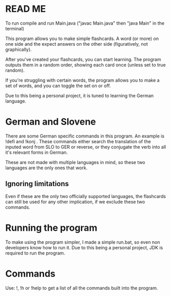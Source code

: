 # READ ME
To run compile and run Main.java ("javac Main.java" then "java Main" in the terminal)

This program allows you to make simple flashcards. A word (or more) on one side and the expect answers on the other side (figuratively, not graphically).

After you've created your flashcards, you can start learning. The program outputs them in a random order, showing each card once (unless set to true random).

If you're struggling with certain words, the program allows you to make a set of words, and you can toggle the set on or off.

Due to this being a personal project, it is tuned to learning the German language.

# German and Slovene

There are some German specific commands in this program. An example is !defi and !konj . These commands either search the translation of the inputed word from SLO to GER or reverse, or they conjugate the verb into all it's relevant forms in German.

These are not made with multiple languages in mind, so these two languages are the only ones that work.

## Ignoring limitations

Even if these are the only two officially supported languages, the flashcards can still be used for any other implication, if we exclude these two commands.

# Running the program
To make using the program simpler, I made a simple run.bat, so even non developers know how to run it. Due to this being a personal project, JDK is required to run the program.

# Commands
Use: !, !h or !help to get a list of all the commands built into the program.